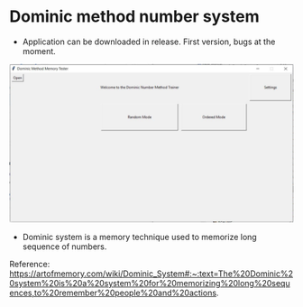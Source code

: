 # Dominic method number system

- Application can be downloaded in release. First version, bugs at the moment.

<img src="img/application_pic.JPG" width="650">

- Dominic system is a memory technique used to memorize long sequence of numbers.

Reference: https://artofmemory.com/wiki/Dominic_System#:~:text=The%20Dominic%20system%20is%20a%20system%20for%20memorizing%20long%20sequences,to%20remember%20people%20and%20actions.

